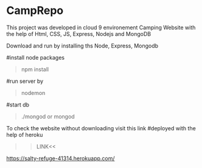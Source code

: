 # CampRepo
This project was developed in cloud 9 environement
Camping Website with the help of Html, CSS, JS, Express, Nodejs and MongoDB

Download and run by installing ths
Node, Express, Mongodb

#install node packages
> npm install

#run server by
> nodemon

#start db
>./mongod or mongod

To check the website without downloading visit this link
#deployed with the help of heroku

>>LINK<<

https://salty-refuge-41314.herokuapp.com/
